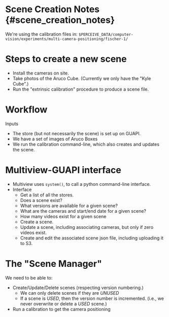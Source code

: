 
Scene Creation Notes           {#scene_creation_notes}
====================

We're using the calibration files in: `$PERCEIVE_DATA/computer-vision/experiments/multi-camera-positioning/fischer-1/`

# Steps to create a new scene

 * Install the cameras on site.
 * Take photos of the Aruco Cube. (Currently we only have the "Kyle Cube".)
 * Run the "extrinsic calibration" procedure to produce a scene file.

# Workflow

Inputs
 
 * The store (but not necessarily the scene) is set up on GUAPI.
 * We have a set of images of Aruco Boxes
 * We run the calibration command-line, which also creates and updates
   the scene.
   
# Multiview-GUAPI interface

 * Multiview uses `system()`, to call a python command-line interface.
 * Interface
   - Get a list of all the stores.
   - Does a scene exist?
   - What versions are available for a given scene?
   - What are the cameras and start/end date for a given scene?
   - How many videos exist for a given scene
   - Create a scene.
   - Update a scene, including associating cameras, but only if zero videos exist.
   - Create and edit the associated scene json file, including uploading it to S3.

# The "Scene Manager"

We need to be able to:

 * Create/Update/Delete scenes (respecting version numbering.)
   - We can only delete scenes if they are *UNUSED*
   - If a scene is *USED*, then the version number is incremented.
     (i.e., we never overwrite or delete a *USED* scene.)
 * Run a calibration to get the camera positioning
 



